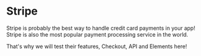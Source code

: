 # Stripe

Stripe is probably the best way to handle credit card payments in your app!
Stripe is also the most popular payment processing service in the world.

That's why we will test their features, Checkout, API and Elements here!

